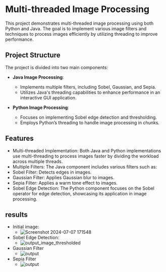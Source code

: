 # Multi-threaded Image Processing

This project demonstrates multi-threaded image processing using both Python and Java. The goal is to implement various image filters and techniques to process images efficiently by utilizing threading to improve performance.

## Project Structure
The project is divided into two main components:

- **Java Image Processing**:
  - Implements multiple filters, including Sobel, Gaussian, and Sepia.
  - Utilizes Java's threading capabilities to enhance performance in an interactive GUI application.

- **Python Image Processing**:
  - Focuses on implementing Sobel edge detection and thresholding.
  - Employs Python’s threading to handle image processing in chunks.

## Features

- Multi-threaded Implementation: Both Java and Python implementations use multi-threading to process images faster by dividing the workload across multiple threads.
- Multiple Filters: The Java component includes various filters such as:
- Sobel Filter: Detects edges in images.
- Gaussian Filter: Applies Gaussian blur to images.
- Sepia Filter: Applies a warm tone effect to images.
- Sobel Edge Detection: The Python component focuses on the Sobel operator for edge detection, showcasing its application in image processing.

## results 
- Initial image:
  - ![Screenshot 2024-07-07 171548](https://github.com/user-attachments/assets/b9266c6d-879c-447f-8b7d-a3f6b8aae2be)
- Sobel Edge Detection:
  - ![output_image_thresholded](https://github.com/user-attachments/assets/2432e5b7-df77-4948-bf27-ae40a52523e3)
- Gaussian Filter
  - ![output](https://github.com/user-attachments/assets/a43545f5-d9d4-43b7-9008-10e5702df191)
- Sepia Filter
   - ![output](https://github.com/user-attachments/assets/6acc80cf-76c8-469a-b842-3ad77cb468cf)
